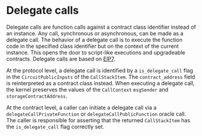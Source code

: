 # Delegate calls

Delegate calls are function calls against a contract class identifier instead of an instance. Any call, synchronous or asynchronous, can be made as a delegate call. The behavior of a delegate call is to execute the function code in the specified class identifier but on the context of the current instance. This opens the door to script-like executions and upgradeable contracts. Delegate calls are based on [EIP7](https://eips.ethereum.org/EIPS/eip-7).

At the protocol level, a delegate call is identified by a `is_delegate_call` flag in the `CircuitPublicInputs` of the `CallStackItem`. The `contract_address` field is reinterpreted as a contract class instead. When executing a delegate call, the kernel preserves the values of the `CallContext` `msgSender` and `storageContractAddress`.

At the contract level, a caller can initiate a delegate call via a `delegateCallPrivateFunction` or `delegateCallPublicFunction` oracle call. The caller is responsible for asserting that the returned `CallStackItem` has the `is_delegate_call` flag correctly set.

